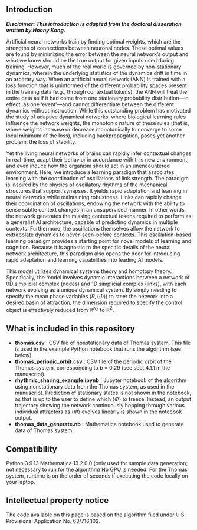 ## Introduction
_**Disclaimer: This introduction is adapted from the doctoral disseration written by Hoony Kang.**_

Artificial neural networks train by finding optimal weights, which are the strengths of connections between neuronal nodes. These optimal values are found by minimizing the error between the neural network’s output and what we know should be the true output for given inputs used during training. However, much of the real world is governed by non-stationary dynamics, wherein the underlying statistics of the dynamics drift in time in an arbitrary way. When an artificial neural network (ANN) is trained with a loss function that is uninformed of the different probability spaces present in the training data (e.g., through contextual tokens), the ANN will treat the entire data as if it had come from one stationary probability distribution—in effect, as one ‘event’—and cannot differentiate between the different dynamics without instruction. While this outstanding problem has motivated the study of adaptive dynamical networks, where biological learning rules influence the network weights, the monotonic nature of these rules (that is, where weights increase or decrease monotonically to converge to some local minimum of the loss), including backpropagation, poses yet another problem: the loss of stability.

Yet the living neural networks of brains can rapidly infer contextual changes in real-time, adapt their behavior in accordance with this new environment, and even induce how the organism should act in an unencountered environment. Here, we introduce a learning paradigm that associates learning with the coordination of oscillations of link strength. The paradigm is inspired by the physics of oscillatory rhythms of the mechanical structures that support synapses. It yields rapid adaptation and learning in neural networks while maintaining robustness. Links can rapidly change their coordination of oscillations, endowing the network with the ability to sense subtle context changes in an unsupervised manner. In other words, the network generates the missing contextual tokens required to perform as a generalist AI architecture, capable of predicting dynamics in multiple contexts. Furthermore, the oscillations themselves allow the network to extrapolate dynamics to never-seen-before contexts. This oscillation-based learning paradigm provides a starting point for novel models of learning and cognition. Because it is agnostic to the specific details of the neural network architecture, this paradigm also opens the door for introducing rapid adaptation and learning capabilities into leading AI models.

This model utilizes dynamical systems theory and homotopy theory. Specifically, the model involves dynamic interactions between a network of 0D simplicial complex (nodes) and 1D simplicial complex (links), with each network evolving as a unique dynamical system. By simply needing to specify the mean phase variables $(R, \langle \Phi\rangle)$ to steer the network into a desired basin of attraction, the dimension required to specify the control object is effectively reduced from $\mathbb{R}^{N_n}$ to $\mathbb{R}^2$.

## What is included in this repository

- **thomas.csv** : 	CSV file of nonstationary data of Thomas system. This file is used in the example Python notebook that runs the algorithm (see below).
- **thomas_periodic_orbit.csv** : CSV file of the periodic orbit of the Thomas system, corresponding to b = 0.29 (see sect.4.1.1 in the manuscript).
- **rhythmic_sharing_example.ipynb** : Jupyter notebook of the algorithm using nonstationary data from the Thomas system, as used in the manuscript. Prediction of stationary states is not shown in the notebook, as that is up to the user to define which $\langle \Phi\rangle$ to freeze. Instead, an output trajectory showing the network continuously hopping through various individual attractors as $\langle \Phi\rangle$ evolves linearly is shown in the notebook output.
- **thomas_data_generate.nb** : Mathematica notebook used to generate data of Thomas system.
  


## Compatibility
Python 3.9.13
Mathematica 13.2.0.0 (only used for sample data generation; not necessary to run for the algorithm)
No GPU is needed. For the Thomas system, runtime is on the order of seconds if executing the code locally on your laptop.

## Intellectual property notice
The code available on this page is based on the algorithm filed under U.S. Provisional Application No. 63/716,102.
